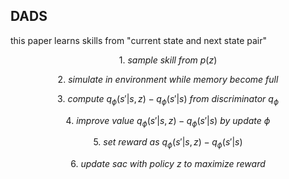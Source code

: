 ## DADS

this paper learns skills from "current state and next state pair"

$$1. \ sample \ skill \ from \ p(z)$$

$$2. \ simulate \ in \ environment \ while \ memory \ become \ full$$

$$3. \ compute \ q_\phi(s' | s, z) - q_\phi(s' | s)\ from \ discriminator \ q_\phi $$

$$4. \ improve \ value \ q_\phi(s' | s, z) - q_\phi(s' | s)\ by \ update \ \phi$$

$$5. \ set \ reward \ as \ q_\phi(s' | s, z)- q_\phi(s' | s) $$

$$6. \ update \ sac \ with \ policy \ z \ to \ maximize \ reward$$


